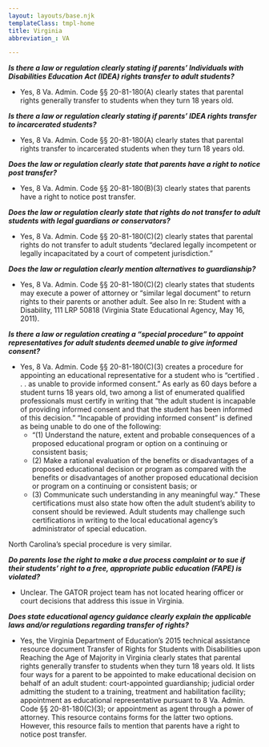 ```yaml
---
layout: layouts/base.njk
templateClass: tmpl-home
title: Virginia
abbreviation_: VA

---
```

**_Is there a law or regulation clearly stating if parents’ Individuals with Disabilities Education Act (IDEA) rights transfer to adult students?_**	

* Yes, 8 Va. Admin. Code §§ 20-81-180(A) clearly states that parental rights generally transfer to students when they turn 18 years old.

**_Is there a law or regulation clearly stating if parents’ IDEA rights transfer to incarcerated students?_**	

* Yes, 8 Va. Admin. Code §§ 20-81-180(A) clearly states that parental rights transfer to incarcerated students when they turn 18 years old.

**_Does the law or regulation clearly state that parents have a right to notice post transfer?_**	

* Yes, 8 Va. Admin. Code §§ 20-81-180(B)(3) clearly states that parents have a right to notice post transfer.

**_Does the law or regulation clearly state that rights do not transfer to adult students with legal guardians or conservators?_**	

* Yes, 8 Va. Admin. Code §§ 20-81-180(C)(2) clearly states that parental rights do not transfer to adult students “declared legally incompetent or legally incapacitated by a court of competent jurisdiction.”

**_Does the law or regulation clearly mention alternatives to guardianship?_**	

* Yes, 8 Va. Admin. Code §§ 20-81-180(C)(2) clearly states that students may execute a power of attorney or “similar legal document” to return rights to their parents or another adult. See also In re: Student with a Disability, 111 LRP 50818 (Virginia State Educational Agency, May 16, 2011).

**_Is there a law or regulation creating a “special procedure” to appoint representatives for adult students deemed unable to give informed consent?_** 	

* Yes, 8 Va. Admin. Code §§ 20-81-180(C)(3) creates a procedure for appointing an educational representative for a student who is “certified . . . as unable to provide informed consent.” As early as 60 days before a student turns 18 years old, two among a list of enumerated qualified professionals must certify in writing that “the adult student is incapable of providing informed consent and that the student has been informed of this decision.” “Incapable of providing informed consent” is defined as being unable to do one of the following:
  * “(1) Understand the nature, extent and probable consequences of a proposed educational program or option on a continuing or consistent basis; 
  * (2) Make a rational evaluation of the benefits or disadvantages of a proposed educational decision or program as compared with the benefits or disadvantages of another proposed educational decision or program on a continuing or consistent basis; or 
  * (3) Communicate such understanding in any meaningful way.” These certifications must also state how often the adult student’s ability to consent should be reviewed. Adult students may challenge such certifications in writing to the local educational agency’s administrator of special education.

North Carolina’s special procedure is very similar.

**_Do parents lose the right to make a due process complaint or to sue if their students’ right to a free, appropriate public education (FAPE) is violated?_**	

* Unclear. The GATOR project team has not located hearing officer or court decisions that address this issue in Virginia.

**_Does state educational agency guidance clearly explain the applicable laws and/or regulations regarding transfer of rights?_**	

* Yes, the Virginia Department of Education’s 2015 technical assistance resource document Transfer of Rights for Students with Disabilities upon Reaching the Age of Majority in Virginia clearly states that parental rights generally transfer to students when they turn 18 years old. It lists four ways for a parent to be appointed to make educational decision on behalf of an adult student: court-appointed guardianship;  judicial order admitting the student to a training, treatment and habilitation facility; appointment as educational representative pursuant to 8 Va. Admin. Code §§ 20-81-180(C)(3); or appointment as agent through a power of attorney. This resource contains forms for the latter two options. However, this resource fails to mention that parents have a right to notice post transfer.